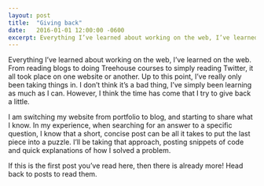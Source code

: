 ```yaml
---
layout: post
title:  "Giving back"
date:   2016-01-01 12:00:00 -0600
excerpt: Everything I’ve learned about working on the web, I’ve learned on the web.
---
```

Everything I’ve learned about working on the web, I’ve learned on the web. From reading blogs to doing Treehouse courses to simply reading Twitter, it all took place on one website or another. Up to this point, I’ve really only been taking things in. I don’t think it’s a bad thing, I’ve simply been learning as much as I can. However, I think the time has come that I try to give back a little.

I am switching my website from portfolio to blog, and starting to share what I know. In my experience, when searching for an answer to a specific question, I know that a short, concise post can be all it takes to put the last piece into a puzzle. I’ll be taking that approach, posting snippets of code and quick explanations of how I solved a problem.

If this is the first post you’ve read here, then there is already more! Head back to posts to read them.
